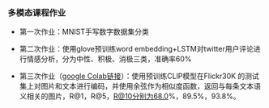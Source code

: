### 多模态课程作业

* 第一次作业：MNIST手写数字数据集分类

* 第二次作业：使用glove预训练word embedding+LSTM对twitter用户评论进行情感分析，分为中性、积极、消极三类，准确率60%

* 第三次作业（[google Colab链接](https://colab.research.google.com/drive/1ZdH8EzzvxmUCm4g2kcFbw9RsBpAhj1DA?usp=sharing)）：使用预训练CLIP模型在Flickr30K 的测试集上对图片和文本进行编码，并使用余弦作为相似度函数，返回与每条文本语义相关的图片，R@1，R@5，R@10分别为68.0%，89.5%，93.8%。